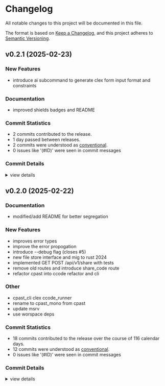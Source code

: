 # Changelog

All notable changes to this project will be documented in this file.

The format is based on [Keep a Changelog](https://keepachangelog.com/en/1.0.0/),
and this project adheres to [Semantic Versioning](https://semver.org/spec/v2.0.0.html).

## v0.2.1 (2025-02-23)

### New Features

 - <csr-id-bc8f08ba637c113645a417d558e149dbe16bdd3a/> introduce ai subcommand to generate clex form input format and constraints

### Documentation

 - <csr-id-0d6e667a7a3087106e377efd5c2c96881f63caa7/> improved shields badges and README

### Commit Statistics

<csr-read-only-do-not-edit/>

 - 2 commits contributed to the release.
 - 1 day passed between releases.
 - 2 commits were understood as [conventional](https://www.conventionalcommits.org).
 - 0 issues like '(#ID)' were seen in commit messages

### Commit Details

<csr-read-only-do-not-edit/>

<details><summary>view details</summary>

 * **Uncategorized**
    - Introduce ai subcommand to generate clex form input format and constraints ([`bc8f08b`](https://github.com/rootCircle/cpast_mono/commit/bc8f08ba637c113645a417d558e149dbe16bdd3a))
    - Improved shields badges and README ([`0d6e667`](https://github.com/rootCircle/cpast_mono/commit/0d6e667a7a3087106e377efd5c2c96881f63caa7))
</details>

## v0.2.0 (2025-02-22)

<csr-id-8a000e047deebefdbe34b6c52656c342f149f099/>
<csr-id-e98a8df53a173d3a51ec2a30cf126802793d0990/>
<csr-id-139c68a9a1f7178749e6297875fd01437d8b4ac4/>
<csr-id-0a04f6f80d8f1c544aeee6fad96a8c366dd2b9ca/>

### Documentation

 - <csr-id-e670b0ca127f2755ea7ad090f0283cc2bf4cdbc7/> modified/add README for better segregation

### New Features

 - <csr-id-0d1e7e089c9f682a95918feddd139a0e33f9d67a/> improves error types
 - <csr-id-4a2df5d564aa4a47229c220f98a927f10db860b2/> improve the error propogation
 - <csr-id-18f1c5182c4fd105242aeb7f851edbbeafd778d7/> introduce --debug flag (closes #5)
 - <csr-id-a29a4c1da0732dbf2e9cf3f86873a635b7896592/> new file store interface and mig to rust 2024
 - <csr-id-0dd1fd71dc0b34a67393d94e9ecdd9726c2c5146/> implemented GET POST /api/v1/share with tests
 - <csr-id-60e5058e0cd777912034718249a067cce31d1398/> remove old routes and introduce share_code route
 - <csr-id-61afca4da7d3df0e59fb9ac8b018a476fd1707f2/> refactor cpast into ccode refactor and cli

### Other

 - <csr-id-8a000e047deebefdbe34b6c52656c342f149f099/> cpast_cli clex ccode_runner
 - <csr-id-e98a8df53a173d3a51ec2a30cf126802793d0990/> rename to cpast_mono from cpast
 - <csr-id-139c68a9a1f7178749e6297875fd01437d8b4ac4/> update msrv
 - <csr-id-0a04f6f80d8f1c544aeee6fad96a8c366dd2b9ca/> use worspace deps

### Commit Statistics

<csr-read-only-do-not-edit/>

 - 18 commits contributed to the release over the course of 116 calendar days.
 - 12 commits were understood as [conventional](https://www.conventionalcommits.org).
 - 0 issues like '(#ID)' were seen in commit messages

### Commit Details

<csr-read-only-do-not-edit/>

<details><summary>view details</summary>

 * **Uncategorized**
    - Release ccode_runner v0.2.0, clex v0.2.1, cpast v0.7.1 ([`7e750cc`](https://github.com/rootCircle/cpast_mono/commit/7e750cc72b592bd491f4f503fc72c19043934f1b))
    - Release ccode_runner v0.2.0, clex v0.2.1, cpast v0.7.1 ([`2cfb445`](https://github.com/rootCircle/cpast_mono/commit/2cfb44521a215d57afe95139a830ed442518e2b8))
    - Release ccode_runner v0.2.0, clex v0.2.1, cpast v0.7.1 ([`447fbef`](https://github.com/rootCircle/cpast_mono/commit/447fbef5fb82b81391a2a8a6e827e3870756f961))
    - Release ccode_runner v0.2.0, clex v0.2.1, cpast v0.7.1 ([`a5478ea`](https://github.com/rootCircle/cpast_mono/commit/a5478ea8c1548147655142d73b6d82e8d7676cb7))
    - Release ccode_runner v0.2.0, clex v0.2.1, cpast v0.7.1 ([`963e502`](https://github.com/rootCircle/cpast_mono/commit/963e502270f0a01c5e985012847abbe0e3d3551b))
    - Release ccode_runner v0.2.0, clex v0.2.1, cpast v0.7.1 ([`3a51aa2`](https://github.com/rootCircle/cpast_mono/commit/3a51aa22d214a8a10dfdee47f3a23f965a0744b2))
    - Cpast_cli clex ccode_runner ([`8a000e0`](https://github.com/rootCircle/cpast_mono/commit/8a000e047deebefdbe34b6c52656c342f149f099))
    - Improves error types ([`0d1e7e0`](https://github.com/rootCircle/cpast_mono/commit/0d1e7e089c9f682a95918feddd139a0e33f9d67a))
    - Improve the error propogation ([`4a2df5d`](https://github.com/rootCircle/cpast_mono/commit/4a2df5d564aa4a47229c220f98a927f10db860b2))
    - Introduce --debug flag (closes #5) ([`18f1c51`](https://github.com/rootCircle/cpast_mono/commit/18f1c5182c4fd105242aeb7f851edbbeafd778d7))
    - New file store interface and mig to rust 2024 ([`a29a4c1`](https://github.com/rootCircle/cpast_mono/commit/a29a4c1da0732dbf2e9cf3f86873a635b7896592))
    - Rename to cpast_mono from cpast ([`e98a8df`](https://github.com/rootCircle/cpast_mono/commit/e98a8df53a173d3a51ec2a30cf126802793d0990))
    - Implemented GET POST /api/v1/share with tests ([`0dd1fd7`](https://github.com/rootCircle/cpast_mono/commit/0dd1fd71dc0b34a67393d94e9ecdd9726c2c5146))
    - Remove old routes and introduce share_code route ([`60e5058`](https://github.com/rootCircle/cpast_mono/commit/60e5058e0cd777912034718249a067cce31d1398))
    - Modified/add README for better segregation ([`e670b0c`](https://github.com/rootCircle/cpast_mono/commit/e670b0ca127f2755ea7ad090f0283cc2bf4cdbc7))
    - Update msrv ([`139c68a`](https://github.com/rootCircle/cpast_mono/commit/139c68a9a1f7178749e6297875fd01437d8b4ac4))
    - Use worspace deps ([`0a04f6f`](https://github.com/rootCircle/cpast_mono/commit/0a04f6f80d8f1c544aeee6fad96a8c366dd2b9ca))
    - Refactor cpast into ccode refactor and cli ([`61afca4`](https://github.com/rootCircle/cpast_mono/commit/61afca4da7d3df0e59fb9ac8b018a476fd1707f2))
</details>

